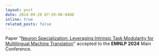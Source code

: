 ```yaml
---
layout: post
date: 2024-09-20 07:59:00-0400
inline: true
related_posts: false
---
```


Paper "[Neuron Specialization: Leveraging Intrinsic Task Modularity for Multilingual Machine Translation](https://aclanthology.org/2024.findings-acl.896/)" accepted to the **EMNLP 2024** Main Conference.
